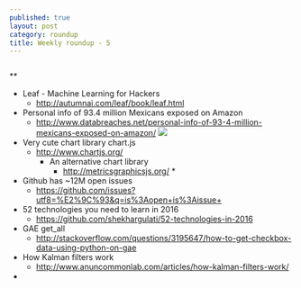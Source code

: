 ```yaml
---
published: true
layout: post
category: roundup
title: Weekly roundup - 5
---
```

![]()

**

* Leaf - Machine Learning for Hackers
  * <http://autumnai.com/leaf/book/leaf.html>
* Personal info of 93.4 million Mexicans exposed on Amazon
  * <http://www.databreaches.net/personal-info-of-93-4-million-mexicans-exposed-on-amazon/>
    ![](http://www.databreaches.net/wp-content/uploads/example_record_redact.png)
* Very cute chart library chart.js
  * <http://www.chartjs.org/>
    * An alternative chart library
      * http://metricsgraphicsjs.org/
        *
* Github has ~12M open issues
  * <https://github.com/issues?utf8=%E2%9C%93&q=is%3Aopen+is%3Aissue+>
* 52 technologies you need to learn in 2016
  * <https://github.com/shekhargulati/52-technologies-in-2016>
* GAE get_all
  * <http://stackoverflow.com/questions/3195647/how-to-get-checkbox-data-using-python-on-gae>
* How Kalman filters work
  * <http://www.anuncommonlab.com/articles/how-kalman-filters-work/>
*
